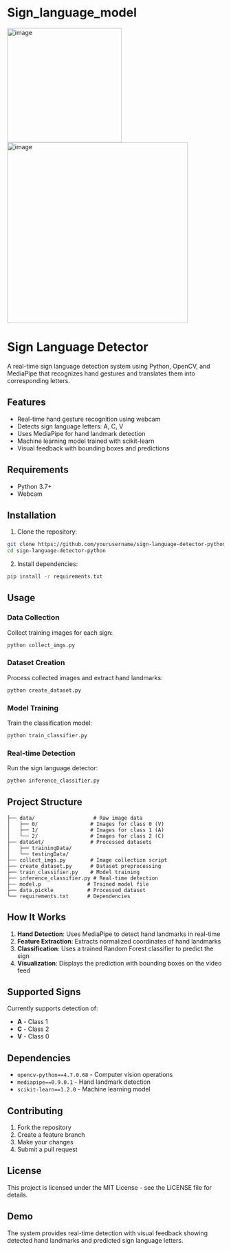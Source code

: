 # Sign_language_model

<img width="266" alt="image" src="https://github.com/user-attachments/assets/082ebdb3-5c35-4f8e-8095-3e5672e11e5a">

<img width="420" alt="image" src="https://github.com/user-attachments/assets/5354f53e-23d4-4db6-9abe-b354ceb6cb23">

# Sign Language Detector

A real-time sign language detection system using Python, OpenCV, and MediaPipe that recognizes hand gestures and translates them into corresponding letters.

## Features

- Real-time hand gesture recognition using webcam
- Detects sign language letters: A, C, V
- Uses MediaPipe for hand landmark detection
- Machine learning model trained with scikit-learn
- Visual feedback with bounding boxes and predictions

## Requirements

- Python 3.7+
- Webcam

## Installation

1. Clone the repository:
```bash
git clone https://github.com/yourusername/sign-language-detector-python.git
cd sign-language-detector-python
```

2. Install dependencies:
```bash
pip install -r requirements.txt
```

## Usage

### Data Collection
Collect training images for each sign:
```bash
python collect_imgs.py
```

### Dataset Creation
Process collected images and extract hand landmarks:
```bash
python create_dataset.py
```

### Model Training
Train the classification model:
```bash
python train_classifier.py
```

### Real-time Detection
Run the sign language detector:
```bash
python inference_classifier.py
```

## Project Structure

```
├── data/                   # Raw image data
│   ├── 0/                 # Images for class 0 (V)
│   ├── 1/                 # Images for class 1 (A)
│   └── 2/                 # Images for class 2 (C)
├── dataSet/               # Processed datasets
│   ├── trainingData/
│   └── testingData/
├── collect_imgs.py        # Image collection script
├── create_dataset.py      # Dataset preprocessing
├── train_classifier.py    # Model training
├── inference_classifier.py # Real-time detection
├── model.p               # Trained model file
├── data.pickle           # Processed dataset
└── requirements.txt      # Dependencies
```

## How It Works

1. **Hand Detection**: Uses MediaPipe to detect hand landmarks in real-time
2. **Feature Extraction**: Extracts normalized coordinates of hand landmarks
3. **Classification**: Uses a trained Random Forest classifier to predict the sign
4. **Visualization**: Displays the prediction with bounding boxes on the video feed

## Supported Signs

Currently supports detection of:
- **A** - Class 1
- **C** - Class 2  
- **V** - Class 0

## Dependencies

- `opencv-python==4.7.0.68` - Computer vision operations
- `mediapipe==0.9.0.1` - Hand landmark detection
- `scikit-learn==1.2.0` - Machine learning model

## Contributing

1. Fork the repository
2. Create a feature branch
3. Make your changes
4. Submit a pull request

## License

This project is licensed under the MIT License - see the LICENSE file for details.

## Demo

The system provides real-time detection with visual feedback showing detected hand landmarks and predicted sign language letters.

